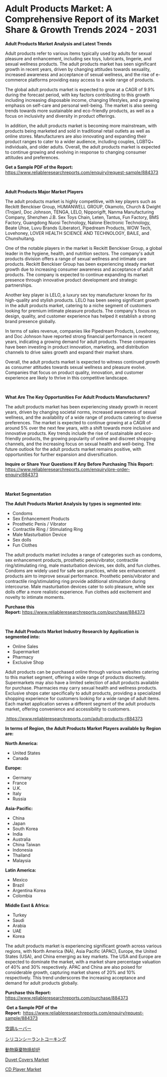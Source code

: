 <p><h1>Adult Products Market: A Comprehensive Report of its Market Share & Growth Trends 2024 - 2031</h1></p><p><strong>Adult Products Market Analysis and Latest Trends</strong></p>
<p><p>Adult products refer to various items typically used by adults for sexual pleasure and enhancement, including sex toys, lubricants, lingerie, and sexual wellness products. The adult products market has seen significant growth in recent years, driven by changing attitudes towards sexuality, increased awareness and acceptance of sexual wellness, and the rise of e-commerce platforms providing easy access to a wide range of products.</p><p>The global adult products market is expected to grow at a CAGR of 9.9% during the forecast period, with key factors contributing to this growth including increasing disposable income, changing lifestyles, and a growing emphasis on self-care and personal well-being. The market is also seeing trends towards more sustainable and eco-friendly products, as well as a focus on inclusivity and diversity in product offerings.</p><p>In addition, the adult products market is becoming more mainstream, with products being marketed and sold in traditional retail outlets as well as online stores. Manufacturers are also innovating and expanding their product ranges to cater to a wider audience, including couples, LGBTQ+ individuals, and older adults. Overall, the adult products market is expected to continue growing and evolving in response to changing consumer attitudes and preferences.</p></p>
<p><strong>Get a Sample PDF of the Report:&nbsp;</strong> <a href="https://www.reliableresearchreports.com/enquiry/request-sample/884373">https://www.reliableresearchreports.com/enquiry/request-sample/884373</a></p>
<p>&nbsp;</p>
<p><strong>Adult Products Major Market Players</strong></p>
<p><p>The adult products market is highly competitive, with key players such as Reckitt Benckiser Group, HUMANWELL GROUP, Okamoto, Church & Dwight (Trojan), Doc Johnson, TENGA, LELO, Nipporigift, Nanma Manufacturing Company, Shenzhen J.B. Sex Toys Chain, Leten, Tantus, Fun Factory, BMS Factory, Guangdong Nuosi Technology, Nalone Electronic Technology, Beate Uhse, Luvu Brands (Liberator), Pipedream Products, WOW Tech, Lovehoney, LOVER HEALTH SCIENCE AND TECHNOLOGY, BAILE, and Chunshuitang.</p><p>One of the notable players in the market is Reckitt Benckiser Group, a global leader in the hygiene, health, and nutrition sectors. The company's adult products division offers a range of sexual wellness and intimate care products. Reckitt Benckiser Group has been experiencing steady market growth due to increasing consumer awareness and acceptance of adult products. The company is expected to continue expanding its market presence through innovative product development and strategic partnerships.</p><p>Another key player is LELO, a luxury sex toy manufacturer known for its high-quality and stylish products. LELO has been seeing significant growth in the adult products market, catering to a niche segment of customers looking for premium intimate pleasure products. The company's focus on design, quality, and customer experience has helped it establish a strong brand presence globally.</p><p>In terms of sales revenue, companies like Pipedream Products, Lovehoney, and Doc Johnson have reported strong financial performance in recent years, indicating a growing demand for adult products. These companies have been investing in product innovation, marketing, and distribution channels to drive sales growth and expand their market share.</p><p>Overall, the adult products market is expected to witness continued growth as consumer attitudes towards sexual wellness and pleasure evolve. Companies that focus on product quality, innovation, and customer experience are likely to thrive in this competitive landscape.</p></p>
<p>&nbsp;</p>
<p><strong>What Are The Key Opportunities For Adult Products Manufacturers?</strong></p>
<p><p>The adult products market has been experiencing steady growth in recent years, driven by changing societal norms, increased awareness of sexual wellness, and the availability of a wide range of products catering to diverse preferences. The market is expected to continue growing at a CAGR of around 5% over the next few years, with a shift towards more inclusive and innovative products. Key trends include the rise of sustainable and eco-friendly products, the growing popularity of online and discreet shopping channels, and the increasing focus on sexual health and well-being. The future outlook for the adult products market remains positive, with opportunities for further expansion and diversification.</p></p>
<p><strong>Inquire or Share Your Questions If Any Before Purchasing This Report:</strong> <a href="https://www.reliableresearchreports.com/enquiry/pre-order-enquiry/884373">https://www.reliableresearchreports.com/enquiry/pre-order-enquiry/884373</a></p>
<p>&nbsp;</p>
<p><strong>Market Segmentation</strong></p>
<p><strong>The Adult Products Market Analysis by types is segmented into:</strong></p>
<p><ul><li>Condoms</li><li>Sex Enhancement Products</li><li>Prosthetic Penis / Vibrator</li><li>Contractile Ring / Stimulating Ring</li><li>Male Masturbation Device</li><li>Sex dolls</li><li>Fun Clothes</li></ul></p>
<p><p>The adult products market includes a range of categories such as condoms, sex enhancement products, prosthetic penis/vibrator, contractile ring/stimulating ring, male masturbation devices, sex dolls, and fun clothes. Condoms are widely used for safe sex practices, while sex enhancement products aim to improve sexual performance. Prosthetic penis/vibrator and contractile ring/stimulating ring provide additional stimulation during intercourse. Male masturbation devices cater to solo pleasure, while sex dolls offer a more realistic experience. Fun clothes add excitement and novelty to intimate moments.</p></p>
<p><strong>Purchase this Report:&nbsp;</strong><a href="https://www.reliableresearchreports.com/purchase/884373">https://www.reliableresearchreports.com/purchase/884373</a></p>
<p>&nbsp;</p>
<p><strong>The Adult Products Market Industry Research by Application is segmented into:</strong></p>
<p><ul><li>Online Sales</li><li>Supermarket</li><li>Pharmacy</li><li>Exclusive Shop</li></ul></p>
<p><p>Adult products can be purchased online through various websites catering to this market segment, offering a wide range of products discreetly. Supermarkets may also have a limited selection of adult products available for purchase. Pharmacies may carry sexual health and wellness products. Exclusive shops cater specifically to adult products, providing a specialized shopping experience for customers looking for a wide range of adult items. Each market application serves a different segment of the adult products market, offering convenience and accessibility to customers.</p></p>
<p><a href="https://www.reliableresearchreports.com/adult-products-r884373">&nbsp;https://www.reliableresearchreports.com/adult-products-r884373</a></p>
<p><strong>In terms of Region, the Adult Products Market Players available by Region are:</strong></p>
<p>
    <p> <strong> North America: </strong>
        <ul>
            <li>United States</li>
            <li>Canada</li>
        </ul>
        </p> 
    <p> <strong> Europe: </strong>
        <ul>
            <li>Germany</li>
            <li>France</li>
            <li>U.K.</li>
            <li>Italy</li>
            <li>Russia</li>
        </ul>
        </p> 
    <p> <strong> Asia-Pacific: </strong>
        <ul>
            <li>China</li>
            <li>Japan</li>
            <li>South Korea</li>
            <li>India</li>
            <li>Australia</li>
            <li>China Taiwan</li>
            <li>Indonesia</li>
            <li>Thailand</li>
            <li>Malaysia</li>
        </ul>
        </p> 
    <p> <strong> Latin America: </strong>
        <ul>
            <li>Mexico</li>
            <li>Brazil</li>
            <li>Argentina Korea</li>
            <li>Colombia</li>
        </ul>
        </p> 
    <p> <strong> Middle East & Africa: </strong>
        <ul>
            <li>Turkey</li>
            <li>Saudi</li>
            <li>Arabia</li>
            <li>UAE</li>
            <li>Korea</li>
        </ul>
    </p>
    </p>
<p><p>The adult products market is experiencing significant growth across various regions, with North America (NA), Asia Pacific (APAC), Europe, the United States (USA), and China emerging as key markets. The USA and Europe are expected to dominate the market, with a market share percentage valuation of 40% and 30% respectively. APAC and China are also poised for considerable growth, capturing market shares of 20% and 10% respectively. This trend underscores the increasing acceptance and demand for adult products globally.</p></p>
<p><strong>Purchase this Report: </strong><a href="https://www.reliableresearchreports.com/purchase/884373">https://www.reliableresearchreports.com/purchase/884373</a></p>
<p>&nbsp;<strong>Get a Sample PDF of the Report:&nbsp;&nbsp;</strong><a href="https://www.reliableresearchreports.com/enquiry/request-sample/884373">https://www.reliableresearchreports.com/enquiry/request-sample/884373</a></p>
<p><strong></strong></p>
<p><p><a href="https://github.com/mcbeesbxa270/Market-Research-Report-List-2/blob/main/2997016143321.md">空調ルーバー</a></p><p><a href="https://medium.com/@boydsmitham37/%E3%82%B7%E3%83%AA%E3%82%B3%E3%83%B3%E3%82%B7%E3%83%BC%E3%83%A9%E3%83%B3%E3%83%88%E3%82%B3%E3%83%BC%E3%82%AD%E3%83%B3%E3%82%B0%E5%B8%82%E5%A0%B4%E3%81%AE%E8%A6%8F%E6%A8%A1-%E5%B8%82%E5%A0%B4%E3%82%BB%E3%82%B0%E3%83%A1%E3%83%B3%E3%83%86%E3%83%BC%E3%82%B7%E3%83%A7%E3%83%B3-%E5%B8%82%E5%A0%B4%E3%83%88%E3%83%AC%E3%83%B3%E3%83%89-%E3%81%8A%E3%82%88%E3%81%B3%E6%88%90%E9%95%B7%E5%88%86%E6%9E%90%E4%BA%88%E6%B8%AC2031%E5%B9%B4%E3%81%BE%E3%81%A7-8de9c8f15539">シリコンシーラントコーキング</a></p><p><a href="https://medium.com/@larrycruz525/%E3%82%B0%E3%83%AD%E3%83%BC%E3%83%90%E3%83%AB%E5%8B%95%E7%89%A9%E5%BB%83%E6%A3%84%E7%89%A9%E7%84%BC%E5%8D%B4%E7%82%89%E5%B8%82%E5%A0%B4%E3%82%BB%E3%82%AF%E3%82%BF%E3%83%BC-%E7%A8%AE%E9%A1%9E-%E3%82%A2%E3%83%97%E3%83%AA%E3%82%B1%E3%83%BC%E3%82%B7%E3%83%A7%E3%83%B3-%E5%B8%82%E5%A0%B4%E3%83%97%E3%83%AC%E3%83%BC%E3%83%A4%E3%83%BC%E3%81%AE%E6%88%A6%E7%95%A5-%E5%9C%B0%E5%9F%9F%E3%81%AE%E6%88%90%E9%95%B7%E3%82%A4%E3%83%B3%E3%82%B5%E3%82%A4%E3%83%88-%E3%81%8A%E3%82%88%E3%81%B3%E5%B0%86%E6%9D%A5%E3%81%AE%E4%BA%88%E6%B8%AC-2024%E5%B9%B4-2031%E5%B9%B4-4c60664d77ae">動物廃棄物焼却炉</a></p><p><a href="https://github.com/alwa8650/Market-Research-Report-List-1/blob/main/duvet-covers-market.md">Duvet Covers Market</a></p><p><a href="https://github.com/nusratjahan12006/Market-Research-Report-List-1/blob/main/cd-player-market.md">CD Player Market</a></p></p>
